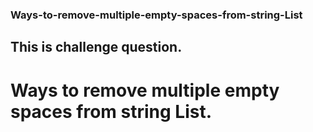 ### Ways-to-remove-multiple-empty-spaces-from-string-List
## This is challenge question.
# Ways to remove multiple empty spaces from string List.
